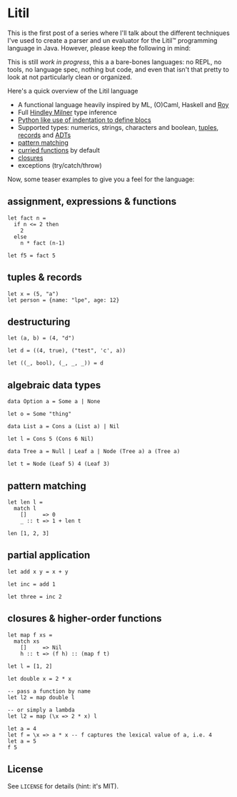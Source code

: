Litil
======

This is the first post of a series where I'll talk about the different techniques I've used to create a parser and un evaluator for the Litil™  programming language in Java.
However, please keep the following in mind:

This is still *work in progress*, this a a bare-bones languages: no REPL, no tools, no language spec, nothing but code, and even that isn't that pretty to look at not particularly clean or organized.

Here's a quick overview of the Litil language


* A functional language heavily inspired by ML, (O)Caml, Haskell and [Roy](http://roy.brianmckenna.org/)
* Full [Hindley Milner](http://en.wikipedia.org/wiki/Hindley-Milner_type_inference) type inference
* [Python like use of indentation to define blocs](http://en.wikipedia.org/wiki/Off-side_rule)
* Supported types: numerics, strings, characters and boolean, [tuples](http://en.wikipedia.org/wiki/Tuple), [records](http://en.wikipedia.org/wiki/Record_\(computer_science\)) and [ADTs](http://en.wikipedia.org/wiki/Algebraic_data_type)
* [pattern matching](http://en.wikipedia.org/wiki/Pattern_matching)
* [curried functions](http://en.wikipedia.org/wiki/Currying) by default
* [closures](http://en.wikipedia.org/wiki/Closure_\(computer_science\))
* exceptions (try/catch/throw)

Now, some teaser examples to give you a feel for the language:

## assignment, expressions & functions

```litil
let fact n =
  if n <= 2 then
    2
  else
    n * fact (n-1)

let f5 = fact 5
```


## tuples & records

```litil
let x = (5, "a")
let person = {name: "lpe", age: 12}
```

## destructuring

```litil
let (a, b) = (4, "d")

let d = ((4, true), ("test", 'c', a))

let ((_, bool), (_, _, _)) = d
```


## algebraic data types

```litil
data Option a = Some a | None

let o = Some "thing"

data List a = Cons a (List a) | Nil

let l = Cons 5 (Cons 6 Nil)

data Tree a = Null | Leaf a | Node (Tree a) a (Tree a)

let t = Node (Leaf 5) 4 (Leaf 3)
```

## pattern matching

```litil
let len l =
  match l
    []     => 0
    _ :: t => 1 + len t

len [1, 2, 3]
```

## partial application

```litil
let add x y = x + y

let inc = add 1

let three = inc 2
```

## closures & higher-order functions

```litil
let map f xs =
  match xs
    []     => Nil
    h :: t => (f h) :: (map f t)

let l = [1, 2]

let double x = 2 * x

-- pass a function by name
let l2 = map double l

-- or simply a lambda
let l2 = map (\x => 2 * x) l

let a = 4
let f = \x => a * x -- f captures the lexical value of a, i.e. 4
let a = 5
f 5
```

License
-------

See `LICENSE` for details (hint: it's MIT).
